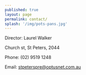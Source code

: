 ```yaml
---
published: true
layout: page
permalink: contact/
splash: '/img/pots-pans.jpg'
---
```


Director: Laurel Walker

Church st, St Peters, 2044

Phone: (02) 9519 1248

Email: [stpeterspre@optusnet.com.au](mailto:stpeterspre@optusnet.com.au)

